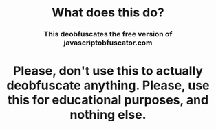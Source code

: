 <center><h1>What does this do?</h1></center>
<center><h3>This deobfuscates the free version of javascriptobfuscator.com</h3></center>
<center><h1>Please, don't use this to actually deobfuscate anything. Please, use this for educational purposes, and nothing else.</h1></center>
